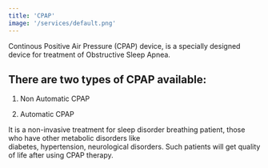 ```yaml
---
title: 'CPAP'
image: '/services/default.png'
---
```


Continous Positive Air Pressure (CPAP) device, is a specially designed device for treatment of Obstructive Sleep Apnea.  

## There are two types of CPAP available:

1. Non Automatic CPAP

2. Automatic CPAP  


It is a non-invasive treatment for sleep disorder breathing patient, those who have other metabolic disorders like  
diabetes, hypertension, neurological disorders. Such patients will get quality of life after using CPAP therapy.
